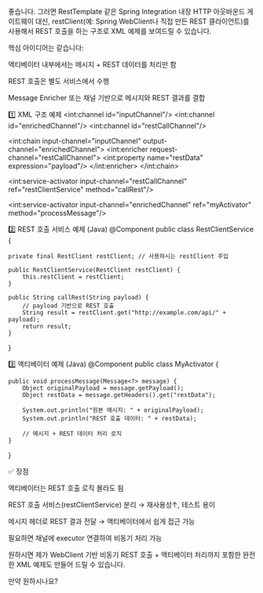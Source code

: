 좋습니다. 그러면 RestTemplate 같은 Spring Integration 내장 HTTP 아웃바운드 게이트웨이 대신, restClient(예: Spring WebClient나 직접 만든 REST 클라이언트)를 사용해서 REST 호출을 하는 구조로 XML 예제를 보여드릴 수 있습니다.

핵심 아이디어는 같습니다:

액티베이터 내부에서는 메시지 + REST 데이터를 처리만 함

REST 호출은 별도 서비스에서 수행

Message Enricher 또는 채널 기반으로 메시지와 REST 결과를 결합

1️⃣ XML 구조 예제
<int:channel id="inputChannel"/>
<int:channel id="enrichedChannel"/>
<int:channel id="restCallChannel"/>

<!-- 메시지 수신 후 REST 데이터로 확장 -->
<int:chain input-channel="inputChannel" output-channel="enrichedChannel">
    <int:enricher request-channel="restCallChannel">
        <!-- REST 호출 결과를 메시지 헤더 'restData'에 추가 -->
        <int:property name="restData" expression="payload"/>
    </int:enricher>
</int:chain>

<!-- REST 호출 담당 액티베이터 -->
<int:service-activator input-channel="restCallChannel" ref="restClientService" method="callRest"/>

<!-- 최종 액티베이터: 메시지 + REST 데이터 처리 -->
<int:service-activator input-channel="enrichedChannel" ref="myActivator" method="processMessage"/>

2️⃣ REST 호출 서비스 예제 (Java)
@Component
public class RestClientService {

    private final RestClient restClient; // 사용하시는 restClient 주입

    public RestClientService(RestClient restClient) {
        this.restClient = restClient;
    }

    public String callRest(String payload) {
        // payload 기반으로 REST 호출
        String result = restClient.get("http://example.com/api/" + payload);
        return result;
    }
}

3️⃣ 액티베이터 예제 (Java)
@Component
public class MyActivator {

    public void processMessage(Message<?> message) {
        Object originalPayload = message.getPayload();
        Object restData = message.getHeaders().get("restData");

        System.out.println("원본 메시지: " + originalPayload);
        System.out.println("REST 호출 데이터: " + restData);

        // 메시지 + REST 데이터 처리 로직
    }
}

✅ 장점

액티베이터는 REST 호출 로직 몰라도 됨

REST 호출 서비스(restClientService) 분리 → 재사용성↑, 테스트 용이

메시지 헤더로 REST 결과 전달 → 액티베이터에서 쉽게 접근 가능

필요하면 채널에 executor 연결하여 비동기 처리 가능

원하시면 제가 WebClient 기반 비동기 REST 호출 + 액티베이터 처리까지 포함한 완전한 XML 예제도 만들어 드릴 수 있습니다.

만약 원하시나요?